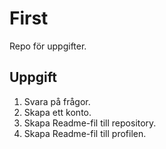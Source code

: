# First

Repo för uppgifter.

## Uppgift
1. Svara på frågor.
2. Skapa ett konto.
3. Skapa Readme-fil till repository.
4. Skapa Readme-fil till profilen.




